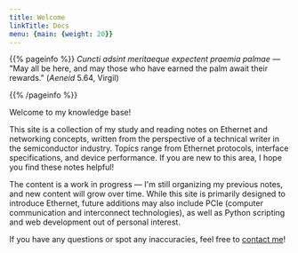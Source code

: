 ```yaml
---
title: Welcome
linkTitle: Docs
menu: {main: {weight: 20}}
---
```


{{% pageinfo %}}
_Cuncti adsint meritaeque expectent praemia palmae_   — "May all be here, and may those who have earned the palm await their rewards." (_Aeneid_ 5.64, Virgil)

{{% /pageinfo %}}

Welcome to my knowledge base! 

This site is a collection of my study and reading notes on Ethernet and networking concepts, written from the perspective of a technical writer in the semiconductor industry. 
Topics range from Ethernet protocols, interface specifications, and device performance. If you are new to this area, I hope you find these notes helpful!


The content is a work in progress — I'm still organizing my previous notes, and new content will grow over time.
While this site is primarily designed to introduce Ethernet, future additions may also include PCIe (computer communication and interconnect technologies), as well as Python scripting and web development out of personal interest.


If you have any questions or spot any inaccuracies, feel free to [contact me](mailto:email@xintong3248@gmail.com)!


